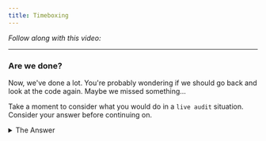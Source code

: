 ```yaml
---
title: Timeboxing
---
```


_Follow along with this video:_

---

### Are we done?

Now, we've done a lot. You're probably wondering if we should go back and look at the code again. Maybe we missed something...

Take a moment to consider what you would do in a `live audit` situation. Consider your answer before continuing on.

<details closed>
<summary> The Answer </summary>
:br
Maybe.
:br
:br

Honestly, we can always look at one more line of code. We can always further scrutinize a repo. At some point however, we have to say "I'm done."

A lot of time's we're going to be time-boxed in what we do. There will be a limit to the amount of time we can reasonably spend on something. Sometimes this time-boxing is a hard limit we impose on ourselves to assure we remain at our most efficient.

Often a pressing situation comes down to time management and setting bounds on the time we spend on things.

We'll go over a few time-boxing strategies a little later as well.

</details>
